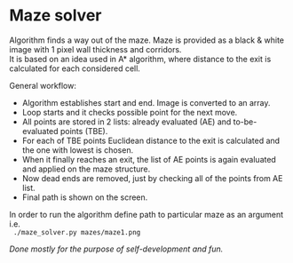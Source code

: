 # Maze solver

Algorithm finds a way out of the maze. Maze is provided as a black & white image with 1 pixel wall thickness and corridors.<br/>
It is based on an idea used in A* algorithm, where distance to the exit is calculated for each considered cell.

General workflow:
* Algorithm establishes start and end. Image is converted to an array. 
* Loop starts and it checks possible point for the next move.
* All points are stored in 2 lists: already evaluated (AE) and to-be-evaluated points (TBE). 
* For each of TBE points Euclidean distance to the exit is calculated and the one with lowest is chosen.
* When it finally reaches an exit, the list of AE points is again evaluated and applied on the maze structure.
* Now dead ends are removed, just by checking all of the points from AE list.
* Final path is shown on the screen.

In order to run the algorithm define path to particular maze as an argument i.e. <br/>``` ./maze_solver.py mazes/maze1.png```

*Done mostly for the purpose of self-development and fun.*
